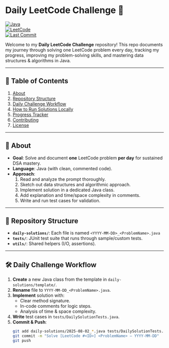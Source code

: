 # Daily LeetCode Challenge 🧩

[![Java](https://img.shields.io/badge/language-Java-red)](https://www.java.com/)  
[![LeetCode](https://img.shields.io/badge/platform-LeetCode-ff69b4)](https://leetcode.com/)  
[![Last Commit](https://img.shields.io/github/last-commit/VIVEK252575AI/DSA)](https://github.com/VIVEK252575AI/DSA/commits/main)  

Welcome to my **Daily LeetCode Challenge** repository! This repo documents my journey through solving one LeetCode problem every day, tracking my progress, improving my problem-solving skills, and mastering data structures & algorithms in Java.

---

## 🚀 Table of Contents

1. [About](#about)  
2. [Repository Structure](#repository-structure)  
3. [Daily Challenge Workflow](#daily-challenge-workflow)  
4. [How to Run Solutions Locally](#how-to-run-solutions-locally)  
5. [Progress Tracker](#progress-tracker)  
6. [Contributing](#contributing)  
7. [License](#license)  

---

## 📖 About

- **Goal**: Solve and document **one** LeetCode problem **per day** for sustained DSA mastery.  
- **Language**: Java (with clean, commented code).  
- **Approach**:  
  1. Read and analyze the prompt thoroughly.  
  2. Sketch out data structures and algorithmic approach.  
  3. Implement solution in a dedicated Java class.  
  4. Add explanation and time/space complexity in comments.  
  5. Write and run test cases for validation.  

---

## 📂 Repository Structure


- **`daily-solutions/`**: Each file is named `<YYYY-MM-DD>_<ProblemName>.java`  
- **`tests/`**: JUnit test suite that runs through sample/custom tests.  
- **`utils/`**: Shared helpers (I/O, assertions).  

---

## 🛠 Daily Challenge Workflow

1. **Create** a new Java class from the template in `daily-solutions/template/`.  
2. **Rename** file to `YYYY-MM-DD_<ProblemName>.java`.  
3. **Implement** solution with:
   - Clear method signature.
   - In-code comments for logic steps.
   - Analysis of time & space complexity.
4. **Write** test cases in `tests/DailySolutionTests.java`.  
5. **Commit & Push**:
   ```bash
   git add daily-solutions/2025-08-02_*.java tests/DailySolutionTests.java
   git commit -m "Solve [LeetCode #<ID>] <ProblemName> — YYYY-MM-DD"
   git push
